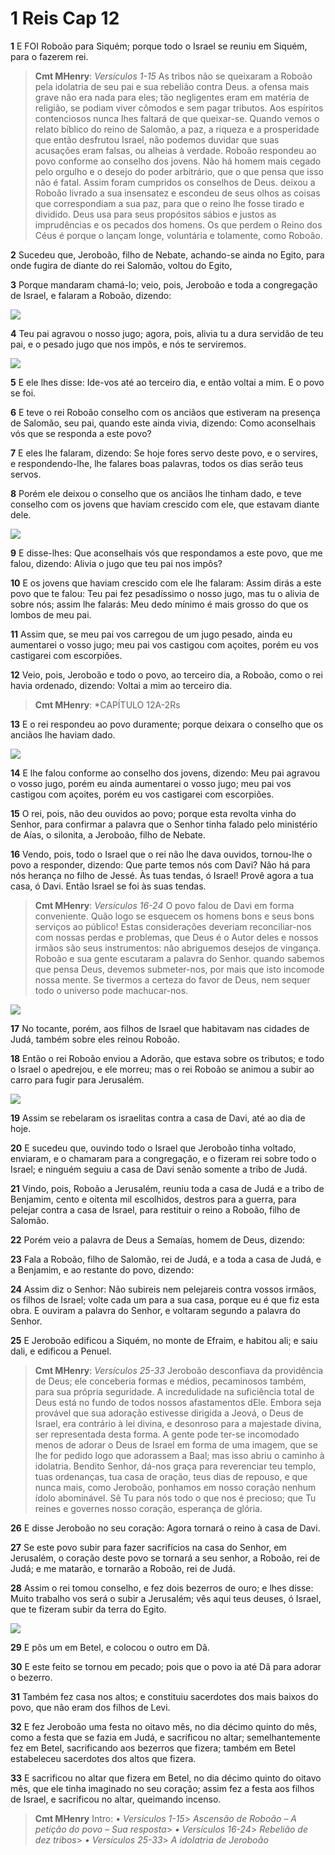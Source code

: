 # 1 Reis Cap 12

**1** 	E FOI Roboão para Siquém; porque todo o Israel se reuniu em Siquém, para o fazerem rei.

> **Cmt MHenry**: *Versículos 1-15* As tribos não se queixaram a Roboão pela idolatria de seu pai e sua rebelião contra Deus. a ofensa mais grave não era nada para eles; tão negligentes eram em matéria de religião, se podiam viver cômodos e sem pagar tributos. Aos espíritos contenciosos nunca lhes faltará de que queixar-se. Quando vemos o relato bíblico do reino de Salomão, a paz, a riqueza e a prosperidade que então desfrutou Israel, não podemos duvidar que suas acusações eram falsas, ou alheias à verdade. Roboão respondeu ao povo conforme ao conselho dos jovens. Não há homem mais cegado pelo orgulho e o desejo do poder arbitrário, que o que pensa que isso não é fatal. Assim foram cumpridos os conselhos de Deus. deixou a Roboão livrado a sua insensatez e escondeu de seus olhos as coisas que correspondiam a sua paz, para que o reino lhe fosse tirado e dividido. Deus usa para seus propósitos sábios e justos as imprudências e os pecados dos homens. Os que perdem o Reino dos Céus é porque o lançam longe, voluntária e tolamente, como Roboão.

**2** 	Sucedeu que, Jeroboão, filho de Nebate, achando-se ainda no Egito, para onde fugira de diante do rei Salomão, voltou do Egito,

**3** 	Porque mandaram chamá-lo; veio, pois, Jeroboão e toda a congregação de Israel, e falaram a Roboão, dizendo:

![](../Images/SweetPublishing/11-12-1.jpg) 

**4** 	Teu pai agravou o nosso jugo; agora, pois, alivia tu a dura servidão de teu pai, e o pesado jugo que nos impôs, e nós te serviremos.

![](../Images/SweetPublishing/11-12-3.jpg) 

**5** 	E ele lhes disse: Ide-vos até ao terceiro dia, e então voltai a mim. E o povo se foi.

**6** 	E teve o rei Roboão conselho com os anciãos que estiveram na presença de Salomão, seu pai, quando este ainda vivia, dizendo: Como aconselhais vós que se responda a este povo?

**7** 	E eles lhe falaram, dizendo: Se hoje fores servo deste povo, e o servires, e respondendo-lhe, lhe falares boas palavras, todos os dias serão teus servos.

**8** 	Porém ele deixou o conselho que os anciãos lhe tinham dado, e teve conselho com os jovens que haviam crescido com ele, que estavam diante dele.

![](../Images/SweetPublishing/11-12-6.jpg) 

**9** 	E disse-lhes: Que aconselhais vós que respondamos a este povo, que me falou, dizendo: Alivia o jugo que teu pai nos impôs?

**10** 	E os jovens que haviam crescido com ele lhe falaram: Assim dirás a este povo que te falou: Teu pai fez pesadíssimo o nosso jugo, mas tu o alivia de sobre nós; assim lhe falarás: Meu dedo mínimo é mais grosso do que os lombos de meu pai.

**11** 	Assim que, se meu pai vos carregou de um jugo pesado, ainda eu aumentarei o vosso jugo; meu pai vos castigou com açoites, porém eu vos castigarei com escorpiões.

**12** 	Veio, pois, Jeroboão e todo o povo, ao terceiro dia, a Roboão, como o rei havia ordenado, dizendo: Voltai a mim ao terceiro dia.

> **Cmt MHenry**: *CAPÍTULO 12A-2Rs

**13** 	E o rei respondeu ao povo duramente; porque deixara o conselho que os anciãos lhe haviam dado.

![](../Images/SweetPublishing/11-12-4.jpg) 

**14** 	E lhe falou conforme ao conselho dos jovens, dizendo: Meu pai agravou o vosso jugo, porém eu ainda aumentarei o vosso jugo; meu pai vos castigou com açoites, porém eu vos castigarei com escorpiões.

**15** 	O rei, pois, não deu ouvidos ao povo; porque esta revolta vinha do Senhor, para confirmar a palavra que o Senhor tinha falado pelo ministério de Aías, o silonita, a Jeroboão, filho de Nebate.

**16** 	Vendo, pois, todo o Israel que o rei não lhe dava ouvidos, tornou-lhe o povo a responder, dizendo: Que parte temos nós com Davi? Não há para nós herança no filho de Jessé. Às tuas tendas, ó Israel! Provê agora a tua casa, ó Davi. Então Israel se foi às suas tendas.

> **Cmt MHenry**: *Versículos 16-24* O povo falou de Davi em forma conveniente. Quão logo se esquecem os homens bons e seus bons serviços ao público! Estas considerações deveriam reconciliar-nos com nossas perdas e problemas, que Deus é o Autor deles e nossos irmãos são seus instrumentos: não abriguemos desejos de vingança. Roboão e sua gente escutaram a palavra do Senhor. quando sabemos que pensa Deus, devemos submeter-nos, por mais que isto incomode nossa mente. Se tivermos a certeza do favor de Deus, nem sequer todo o universo pode machucar-nos.

![](../Images/SweetPublishing/11-12-5.jpg) 

**17** 	No tocante, porém, aos filhos de Israel que habitavam nas cidades de Judá, também sobre eles reinou Roboão.

**18** 	Então o rei Roboão enviou a Adorão, que estava sobre os tributos; e todo o Israel o apedrejou, e ele morreu; mas o rei Roboão se animou a subir ao carro para fugir para Jerusalém.

![](../Images/SweetPublishing/11-12-2.jpg) 

**19** 	Assim se rebelaram os israelitas contra a casa de Davi, até ao dia de hoje.

**20** 	E sucedeu que, ouvindo todo o Israel que Jeroboão tinha voltado, enviaram, e o chamaram para a congregação, e o fizeram rei sobre todo o Israel; e ninguém seguiu a casa de Davi senão somente a tribo de Judá.

**21** 	Vindo, pois, Roboão a Jerusalém, reuniu toda a casa de Judá e a tribo de Benjamim, cento e oitenta mil escolhidos, destros para a guerra, para pelejar contra a casa de Israel, para restituir o reino a Roboão, filho de Salomão.

**22** 	Porém veio a palavra de Deus a Semaías, homem de Deus, dizendo:

**23** 	Fala a Roboão, filho de Salomão, rei de Judá, e a toda a casa de Judá, e a Benjamim, e ao restante do povo, dizendo:

**24** 	Assim diz o Senhor: Não subireis nem pelejareis contra vossos irmãos, os filhos de Israel; volte cada um para a sua casa, porque eu é que fiz esta obra. E ouviram a palavra do Senhor, e voltaram segundo a palavra do Senhor.

**25** 	E Jeroboão edificou a Siquém, no monte de Efraim, e habitou ali; e saiu dali, e edificou a Penuel.

> **Cmt MHenry**: *Versículos 25-33* Jeroboão desconfiava da providência de Deus; ele conceberia formas e médios, pecaminosos também, para sua própria seguridade. A incredulidade na suficiência total de Deus está no fundo de todos nossos afastamentos dEle. Embora seja provável que sua adoração estivesse dirigida a Jeová, o Deus de Israel, era contrário à lei divina, e desonroso para a majestade divina, ser representada desta forma. A gente pode ter-se incomodado menos de adorar o Deus de Israel em forma de uma imagem, que se lhe for pedido logo que adorassem a Baal; mas isso abriu o caminho à idolatria. Bendito Senhor, dá-nos graça para reverenciar teu templo, tuas ordenanças, tua casa de oração, teus dias de repouso, e que nunca mais, como Jeroboão, ponhamos em nosso coração nenhum ídolo abominável. Sê Tu para nós todo o que nos é precioso; que Tu reines e governes nosso coração, esperança de glória.

**26** 	E disse Jeroboão no seu coração: Agora tornará o reino à casa de Davi.

**27** 	Se este povo subir para fazer sacrifícios na casa do Senhor, em Jerusalém, o coração deste povo se tornará a seu senhor, a Roboão, rei de Judá; e me matarão, e tornarão a Roboão, rei de Judá.

**28** 	Assim o rei tomou conselho, e fez dois bezerros de ouro; e lhes disse: Muito trabalho vos será o subir a Jerusalém; vês aqui teus deuses, ó Israel, que te fizeram subir da terra do Egito.

![](../Images/SweetPublishing/11-12-7.jpg) 

**29** 	E pôs um em Betel, e colocou o outro em Dã.

**30** 	E este feito se tornou em pecado; pois que o povo ia até Dã para adorar o bezerro.

**31** 	Também fez casa nos altos; e constituiu sacerdotes dos mais baixos do povo, que não eram dos filhos de Levi.

**32** 	E fez Jeroboão uma festa no oitavo mês, no dia décimo quinto do mês, como a festa que se fazia em Judá, e sacrificou no altar; semelhantemente fez em Betel, sacrificando aos bezerros que fizera; também em Betel estabeleceu sacerdotes dos altos que fizera.

**33** 	E sacrificou no altar que fizera em Betel, no dia décimo quinto do oitavo mês, que ele tinha imaginado no seu coração; assim fez a festa aos filhos de Israel, e sacrificou no altar, queimando incenso.


> **Cmt MHenry** Intro: *• Versículos 1-15*> *Ascensão de Roboão – A petição do povo – Sua resposta*> *• Versículos 16-24*> *Rebelião de dez tribos*> *• Versículos 25-33*> *A idolatria de Jeroboão*